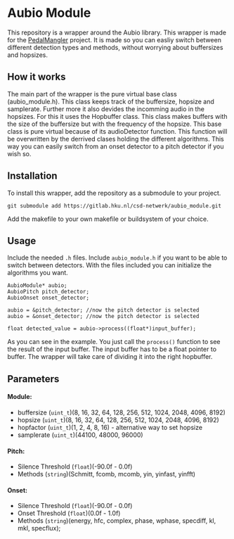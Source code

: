 # Aubio Module
This repository is a wrapper around the Aubio library. This wrapper is made for the [PedalMangler](https://gitlab.com/csd-netwerk/dpf-plugins/pedalmangler-dpf) project. It is made so you can easliy switch between different detection types and methods, without worrying about buffersizes and hopsizes.

## How it works
The main part of the wrapper is the pure virtual base class (aubio_module.h). This class keeps track of the buffersize, hopsize and samplerate. Further more it also devides the incomming audio in the hopsizes. For this it uses the Hopbuffer class. This class makes buffers with the size of the buffersize but with the frequency of the hopsize.
This base class is pure virtual because of its audioDetector function. This function will be overwritten by the derrived clases holding the different algorithms. This way you can easily switch from an onset detector to a pitch detector if you wish so.

## Installation
To install this wrapper, add the repository as a submodule to your project.
~~~
git submodule add https://gitlab.hku.nl/csd-netwerk/aubio_module.git
~~~
Add the makefile to your own makefile or buildsystem of your choice.

## Usage
Include the needed `.h` files. Include `aubio_module.h` if you want to be able to switch between detectors. With the files included you can initialize the algorithms you want.

~~~
AubioModule* aubio;
AubioPitch pitch_detector;
AubioOnset onset_detector;

aubio = &pitch_detector; //now the pitch detector is selected
aubio = &onset_detector; //now the pitch detector is selected

float detected_value = aubio->process((float*)input_buffer);
~~~

As you can see in the example. You just call the `process()` function to see the result of the input buffer. The input buffer has to be a float pointer to buffer. The wrapper will take care of dividing it into the right hopbuffer.

## Parameters
#### Module:
- buffersize (`uint_t`)(8, 16, 32, 64, 128, 256, 512, 1024, 2048, 4096, 8192)
- hopsize (`uint_t`)(8, 16, 32, 64, 128, 256, 512, 1024, 2048, 4096, 8192)
- hopfactor (`uint_t`)(1, 2, 4, 8, 16) - alternative way to set hopsize
- samplerate (`uint_t`)(44100, 48000, 96000)
#### Pitch:
- Silence Threshold (`float`)(-90.0f - 0.0f)
- Methods (`string`)(Schmitt, fcomb, mcomb, yin, yinfast, yinfft)
#### Onset:
- Silence Threshold (`float`)(-90.0f - 0.0f)
- Onset Threshold (`float`)(0.0f - 1.0f)
- Methods (`string`)(energy, hfc, complex, phase, wphase, specdiff, kl, mkl, specflux);

